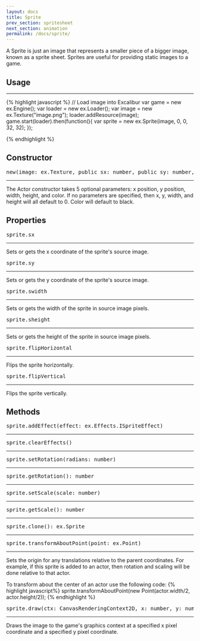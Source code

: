 ```yaml
---
layout: docs
title: Sprite
prev_section: spritesheet
next_section: animation
permalink: /docs/sprite/
---
```


A Sprite is just an image that represents a smaller piece of a bigger image, 
known as a sprite sheet. Sprites are useful for providing static images to
a game.

## Usage
--------
{% highlight javascript %}
// Load image into Excalibur
var game = new ex.Engine();
var loader = new ex.Loader();
var image = new ex.Texture("image.png");
loader.addResource(image);
game.start(loader).then(function(){
   var sprite = new ex.Sprite(image, 0, 0, 32, 32);
});


{% endhighlight %}


## Constructor 
<pre>new(image: ex.Texture, public sx: number, public sy: number, public swidth: number, public sheight: number)</pre>
--------------

The Actor constructor takes 5 optional parameters: x position, y position,
width, height, and color. If no parameters are specified, then x, y, width, and 
height will all default to 0. Color will default to black.

## Properties
<pre>sprite.sx</pre>
-------------

Sets or gets the x coordinate of the sprite's source image.

<pre>sprite.sy</pre>
-------------

Sets or gets the y coordinate of the sprite's source image.

<pre>sprite.swidth</pre>
-------------

Sets or gets the width of the sprite in source image pixels.

<pre>sprite.sheight</pre>
-------------

Sets or gets the height of the sprite in source image pixels.

<pre>sprite.flipHorizontal</pre>
-------------

Flips the sprite horizontally.

<pre>sprite.flipVertical</pre>
-------------

Flips the sprite vertically.

## Methods

<pre>sprite.addEffect(effect: ex.Effects.ISpriteEffect)</pre>
--------------

<pre>sprite.clearEffects()</pre>
--------------

<pre>sprite.setRotation(radians: number)</pre>
--------------

<pre>sprite.getRotation(): number</pre>
--------------

<pre>sprite.setScale(scale: number)</pre>
--------------

<pre>sprite.getScale(): number</pre>
--------------

<pre>sprite.clone(): ex.Sprite</pre>
--------------

<pre>sprite.transformAboutPoint(point: ex.Point)</pre>
-------------

Sets the origin for any translations relative to the parent coordinates. For example, if this sprite is
added to an actor, then rotation and scaling will be done relative to that actor.

To transform about the center of an actor use the following code:
{% highlight javascript%}
sprite.transformAboutPoint(new Point(actor.width/2, actor.height/2));
{% endhighlight %}

<pre>sprite.draw(ctx: CanvasRenderingContext2D, x: number, y: number)</pre>
-------------

Draws the image to the game's graphics context at a specified x pixel coordinate
and a specified y pixel coordinate.

